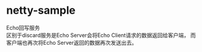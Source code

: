 # netty-sample

Echo回写服务<br>
区别于discard服务是Echo Server会将Echo Client请求的数据返回给客户端，
而客户端也再次将Echo Server返回的数据再次发送出去。


